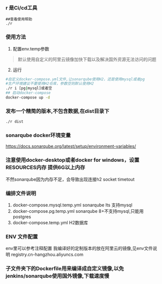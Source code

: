### r 是Ci/cd工具
```
##查看使用帮助
./r 
```
### 使用方法
1. 配置env.temp参数
> 默认使用自定义的阿里云镜像加快下载以及解决国外资源无法访问的问题
2. 运行
```bash
#自定义docker-compose.yml文件,让sonarqube使用H2，还是使用mysql或者pg
#生产环境建议不要使用H2仓库，参数空则默认使用H2
./r i [pg|mysql]或者空
## 启动docker-compose
docker-compose up -d 
```

### 发布一个精简的版本,不包含数据,在dist目录下

```bash
./r dist
```



### sonarqube docker环境变量
https://docs.sonarqube.org/latest/setup/environment-variables/

### 注意使用docker-desktop或者docker for windows，设置RESOURCES内存 提供6G以上内存
不然sonarqube因为内存不足，会导致出现连接h2 socket timetout

### 编排文件说明
1. docker-compose.mysql.temp.yml sonarqube lts 支持mysql
2. docker-compose.pg.temp.yml sonarqube 8+不支持mysql,只能用postgres
3. docker-compose.temp.yml H2数据库

### ENV 文件配置
env里可以参考注释配置 我编译好的定制版本的放在阿里云的镜像,见env文件说明
registry.cn-hangzhou.aliyuncs.com

### 子文件夹下的Dockerfile用来编译成自定义镜像,以免jenkins/sonarqube使用国外镜像,下载速度慢